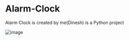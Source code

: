 # Alarm-Clock
Alarm Clock is created by me(Dinesh) is a Python project 


![image](https://user-images.githubusercontent.com/114934305/236532419-acb8e9fb-0f15-4a73-a807-778f791c69ff.png)

